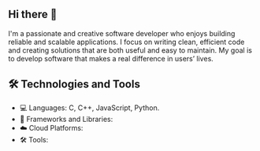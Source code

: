 ## Hi there 👋
I'm a passionate and creative software developer who enjoys building reliable and scalable applications. I focus on writing clean, efficient code and creating solutions that are both useful and easy to maintain. My goal is to develop software that makes a real difference in users’ lives.

## 🛠️ Technologies and Tools

- 💻 Languages:   C, C++, JavaScript, Python.
- 🧰 Frameworks and Libraries: 
- ☁️ Cloud Platforms:
- 🛠️ Tools: 

          
    



   
<!--
**Aswinx0/Aswinx0** is a ✨ _special_ ✨ repository because its `README.md` (this file) appears on your GitHub profile.

Here are some ideas to get you started:

- 🔭 I’m currently working on ...
- 🌱 I’m currently learning ...
- 👯 I’m looking to collaborate on ...
- 🤔 I’m looking for help with ...
- 💬 Ask me about ...
- 📫 How to reach me: ...
- 😄 Pronouns: ...
- ⚡ Fun fact: ...
-->
